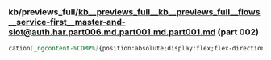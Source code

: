 ### kb/previews_full/kb__previews_full__kb__previews_full__flows__service-first__master-and-slot@auth.har.part006.md.part001.md.part001.md (part 002)

```md
cation[_ngcontent-%COMP%]{position:absolute;display:flex;flex-direction:row;gap:12px;justify-content:center;padding:12px;backgr
```

```
